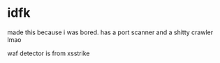 # idfk
made this because i was bored. has a port scanner and a shitty crawler lmao

waf detector is from xsstrike

